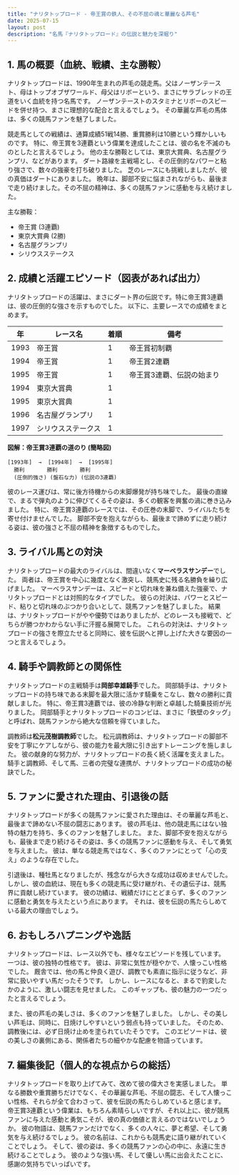 ```yaml
---
title: "ナリタトップロード - 帝王賞の鉄人、その不屈の魂と華麗なる芦毛"
date: 2025-07-15
layout: post
description: "名馬『ナリタトップロード』の伝説と魅力を深堀り"
---
```


## 1. 馬の概要（血統、戦績、主な勝鞍）

ナリタトップロードは、1990年生まれの芦毛の競走馬。父はノーザンテースト、母はトップオブザワールド、母父はリボーという、まさにサラブレッドの王道をいく血統を持つ名馬です。  ノーザンテーストのスタミナとリボーのスピードを併せ持つ、まさに理想的な配合と言えるでしょう。  その華麗な芦毛の馬体は、多くの競馬ファンを魅了しました。

競走馬としての戦績は、通算成績51戦14勝、重賞勝利は10勝という輝かしいものです。  特に、帝王賞を3連覇という偉業を達成したことは、彼の名を不滅のものとしたと言えるでしょう。  他の主な勝鞍としては、東京大賞典、名古屋グランプリ、などがあります。  ダート路線を主戦場とし、その圧倒的なパワーと粘り強さで、数々の強豪を打ち破りました。  芝のレースにも挑戦しましたが、彼の真価はダートにありました。  晩年は、脚部不安に悩まされながらも、最後まで走り続けました。その不屈の精神は、多くの競馬ファンに感動を与え続けました。

主な勝鞍：

* 帝王賞 (3連覇)
* 東京大賞典 (2勝)
* 名古屋グランプリ
* シリウスステークス


## 2. 成績と活躍エピソード（図表があれば出力）


ナリタトップロードの活躍は、まさにダート界の伝説です。特に帝王賞3連覇は、彼の圧倒的な強さを示すものでした。  以下に、主要レースでの成績をまとめます。


| 年 | レース名          | 着順 | 備考                                   |
|----|-------------------|-----|----------------------------------------|
| 1993 | 帝王賞            | 1   | 帝王賞初制覇                         |
| 1994 | 帝王賞            | 1   | 帝王賞2連覇                         |
| 1995 | 帝王賞            | 1   | 帝王賞3連覇、伝説の始まり             |
| 1994 | 東京大賞典          | 1   |                                        |
| 1995 | 東京大賞典          | 1   |                                        |
| 1996 | 名古屋グランプリ     | 1   |                                        |
| 1997 | シリウスステークス | 1   |                                        |


**図解：帝王賞3連覇の道のり (簡略図)**

```
[1993年]  →  [1994年]  →  [1995年]
  勝利       勝利       勝利
  (圧倒的強さ) (盤石な力) (伝説の3連覇)
```

彼のレース運びは、常に後方待機からの末脚爆発が持ち味でした。  最後の直線で、まるで弾丸のように伸びてくるその姿は、多くの観客を興奮の渦に巻き込みました。  特に、帝王賞3連覇のレースでは、その圧巻の末脚で、ライバルたちを寄せ付けませんでした。  脚部不安を抱えながらも、最後まで諦めずに走り続ける姿は、彼の強さと不屈の精神を象徴するものでした。


## 3. ライバル馬との対決

ナリタトップロードの最大のライバルは、間違いなく**マーベラスサンデー**でした。  両者は、帝王賞を中心に幾度となく激突し、競馬史に残る名勝負を繰り広げました。  マーベラスサンデーは、スピードと切れ味を兼ね備えた強豪で、ナリタトップロードとは対照的なタイプでした。  彼らの対決は、パワーとスピード、粘りと切れ味のぶつかり合いとして、競馬ファンを魅了しました。  結果は、ナリタトップロードがやや優勢ではありましたが、どのレースも接戦で、どちらが勝つかわからない手に汗握る展開でした。  これらの対決は、ナリタトップロードの強さを際立たせると同時に、彼を伝説へと押し上げた大きな要因の一つと言えるでしょう。


## 4. 騎手や調教師との関係性

ナリタトップロードの主戦騎手は**岡部幸雄騎手**でした。  岡部騎手は、ナリタトップロードの持ち味である末脚を最大限に活かす騎乗をこなし、数々の勝利に貢献しました。  特に、帝王賞3連覇では、彼の冷静な判断と卓越した騎乗技術が光りました。  岡部騎手とナリタトップロードのコンビは、まさに「鉄壁のタッグ」と呼ばれ、競馬ファンから絶大な信頼を得ていました。

調教師は**松元茂樹調教師**でした。  松元調教師は、ナリタトップロードの脚部不安を丁寧にケアしながら、彼の能力を最大限に引き出すトレーニングを施しました。  彼の献身的な努力が、ナリタトップロードの長く続く活躍を支えました。  騎手と調教師、そして馬、三者の完璧な連携が、ナリタトップロードの成功の秘訣でした。


## 5. ファンに愛された理由、引退後の話

ナリタトップロードが多くの競馬ファンに愛された理由は、その華麗な芦毛と、最後まで諦めない不屈の闘志にあります。  彼の芦毛は、他の競走馬にはない独特の魅力を持ち、多くのファンを魅了しました。  また、脚部不安を抱えながらも、最後まで走り続けるその姿は、多くの競馬ファンに感動を与え、そして勇気を与えました。  彼は、単なる競走馬ではなく、多くのファンにとって「心の支え」のような存在でした。

引退後は、種牡馬となりましたが、残念ながら大きな成功は収めませんでした。  しかし、彼の血統は、現在も多くの競走馬に受け継がれ、その遺伝子は、競馬界に貢献し続けています。  彼の功績は、戦績だけにとどまらず、多くのファンに感動と勇気を与えたという点にあります。  それは、彼を伝説の馬たらしめている最大の理由でしょう。


## 6. おもしろハプニングや逸話

ナリタトップロードは、レース以外でも、様々なエピソードを残しています。  一つは、彼の独特の性格です。  彼は、非常に気性が穏やかで、人懐っこい性格でした。  厩舎では、他の馬と仲良く遊び、調教でも素直に指示に従うなど、非常に扱いやすい馬だったそうです。  しかし、レースになると、まるで豹変したかのように、激しい闘志を見せました。  このギャップも、彼の魅力の一つだったと言えるでしょう。

また、彼の芦毛の美しさは、多くのファンを魅了しました。  しかし、その美しい芦毛は、同時に、日焼けしやすいという弱点も持っていました。  そのため、調教後には、必ず日焼け止めを塗られていたそうです。  このエピソードは、彼の美しさの裏側にある、関係者たちの細やかな配慮を物語っています。


## 7. 編集後記（個人的な視点からの総括）

ナリタトップロードを取り上げてみて、改めて彼の偉大さを実感しました。  単なる勝数や重賞勝ちだけでなく、その華麗な芦毛、不屈の闘志、そして人懐っこい性格、それらが全て合わさって、彼を伝説の馬たらしめていると感じます。  帝王賞3連覇という偉業は、もちろん素晴らしいですが、それ以上に、彼が競馬ファンに与えた感動と勇気こそが、彼の真の価値と言えるのではないでしょうか。  彼の物語は、競馬ファンだけでなく、多くの人々に、夢と希望、そして勇気を与え続けるでしょう。  彼の名前は、これからも競馬史に語り継がれていくことでしょう。  そして、彼の姿は、多くの競馬ファンの心の中に、永遠に生き続けることでしょう。  彼のような強い馬、そして優しい馬に出会えたことに、感謝の気持ちでいっぱいです。
